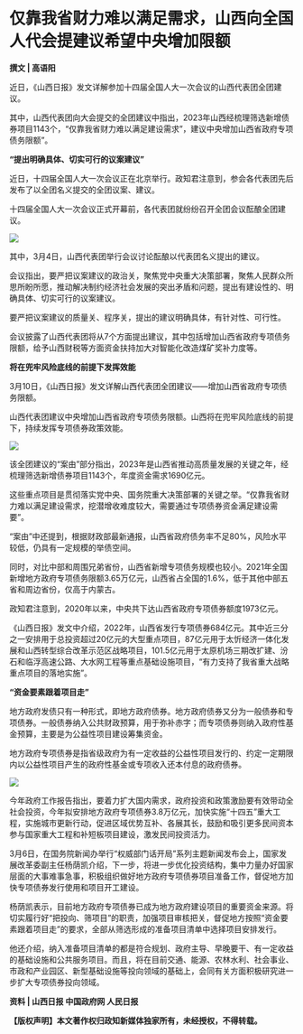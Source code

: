 # 仅靠我省财力难以满足需求，山西向全国人代会提建议希望中央增加限额

**撰文 | 高语阳**

近日，《山西日报》发文详解参加十四届全国人大一次会议的山西代表团全团建议。

其中，山西代表团向大会提交的全团建议中指出，2023年山西经梳理筛选新增债券项目1143个，“仅靠我省财力难以满足建设需求”，建议中央增加山西省政府专项债务限额”。

**“提出明确具体、切实可行的议案建议”**

近日，十四届全国人大一次会议正在北京举行。政知君注意到，参会各代表团先后发布了以全团名义提交的全团议案、建议。

十四届全国人大一次会议正式开幕前，各代表团就纷纷召开全团会议酝酿全团建议。

![](https://inews.gtimg.com/news_bt/O-u9zvirkCcyEFHXJMq2zKXDnp9HAbieNyCF1meg3NwdoAA/1000)

其中，3月4日，山西代表团举行会议讨论酝酿以代表团名义提出的建议。

会议指出，要严把议案建议的政治关，聚焦党中央重大决策部署，聚焦人民群众所思所盼所愿，推动解决制约经济社会发展的突出矛盾和问题，提出有建设性的、明确具体、切实可行的议案建议。

要严把议案建议的质量关、程序关，提出的建议明确具体，有针对性、可行性。

会议披露了山西代表团将从7个方面提出建议，其中包括增加山西省政府专项债务限额，给予山西财税等方面资金扶持加大对智能化改造煤矿奖补力度等。

**将在兜牢风险底线的前提下发挥效能**

3月10日，《山西日报》发文详解山西代表团全团建议——增加山西省政府专项债务限额。

山西代表团建议中央增加山西省政府专项债务限额。山西将在兜牢风险底线的前提下，持续发挥专项债券政策效能。

![](https://inews.gtimg.com/news_bt/OCsCSpkJ7cxbA8PZimATrwdk2vyxTleSc_7MGSHigH3UUAA/1000)

该全团建议的“案由”部分指出，2023年是山西省推动高质量发展的关键之年，经梳理筛选新增债券项目1143个，年度资金需求1690亿元。

这些重点项目是贯彻落实党中央、国务院重大决策部署的关键之举。“仅靠我省财力难以满足建设需求，挖潜增收难度较大，需要通过专项债券资金满足建设需要”。

“案由”中还提到，根据财政部最新通报，山西省政府债务率不足80%，风险水平较低，仍具有一定规模的举债空间。

同时，对比中部和周围兄弟省份，山西省新增专项债务规模也较小。2021年全国新增地方政府专项债务限额3.65万亿元，山西省占全国的1.6%，低于其他中部五省和周边省份，仅高于内蒙古。

政知君注意到，2020年以来，中央共下达山西省政府专项债券额度1973亿元。

《山西日报》发文中介绍，2022年，山西省发行专项债券684亿元。其中近三分之一安排用于总投资超过20亿元的大型重点项目，87亿元用于太忻经济一体化发展和山西转型综合改革示范区战略项目，101.5亿元用于太原机场三期改扩建、汾石和临浮高速公路、大水网工程等重点基础设施项目，“有力支持了我省重大战略重点项目的落地实施”。

**“资金要素跟着项目走”**

地方政府发债只有一种形式，即地方政府债券。地方政府债券又分为一般债券和专项债券。一般债券纳入公共财政预算，用于弥补赤字；而专项债券则纳入政府性基金预算，主要是为公益性项目建设筹集资金。

地方政府专项债券是指省级政府为有一定收益的公益性项目发行的、约定一定期限内以公益性项目产生的政府性基金或专项收入还本付息的政府债券。

![](https://inews.gtimg.com/news_bt/O22rr5yV_tAKgkxzMJEi7HJi9Tq2BFbZydfYhnNCThru4AA/1000)

今年政府工作报告指出，要着力扩大国内需求，政府投资和政策激励要有效带动全社会投资，今年拟安排地方政府专项债券3.8万亿元，加快实施“十四五”重大工程，实施城市更新行动，促进区域优势互补、各展其长，鼓励和吸引更多民间资本参与国家重大工程和补短板项目建设，激发民间投资活力。

3月6日，在国务院新闻办举行“权威部门话开局”系列主题新闻发布会上，国家发展改革委副主任杨荫凯介绍，下一步，将进一步优化投资结构，集中力量办好国家层面的大事难事急事，积极组织做好地方政府专项债券项目准备工作，督促地方加快专项债券发行使用和项目开工建设。

杨荫凯表示，目前地方政府专项债券已成为地方政府建设项目的重要资金来源。将切实履行好“把投向、筛项目”的职责，加强项目审核把关，督促地方按照“资金要素跟着项目走”的要求，全部从筛选形成的准备项目清单中选择项目安排发行。

他还介绍，纳入准备项目清单的都是符合规划、政府主导、早晚要干、有一定收益的基础设施和公共服务项目。而且，将在目前交通、能源、农林水利、社会事业、市政和产业园区、新型基础设施等投向领域的基础上，会同有关方面积极研究进一步扩大专项债券投向领域。

**资料 | 山西日报 中国政府网 人民日报**

**【版权声明】本文著作权归政知新媒体独家所有，未经授权，不得转载。**

